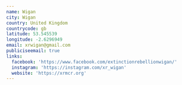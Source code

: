 ```yaml
---
name: Wigan
city: Wigan
country: United Kingdom
countrycode: gb
latitude: 53.545539
longitude: -2.6296949
email: xrwigan@gmail.com
publiciseemail: true
links:
  facebook: 'https://www.facebook.com/extinctionrebellionwigan/'
  instagram: 'https://instagram.com/xr_wigan'
  website: 'https://xrmcr.org'
---
```


